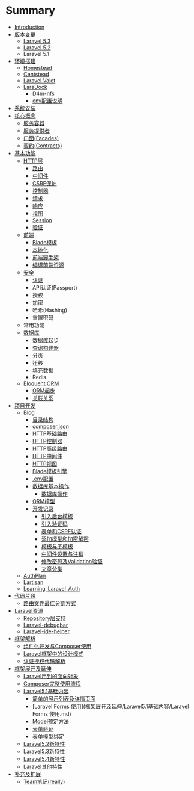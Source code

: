 # Summary

* [Introduction](README.md)
* [版本变更](版本变更.md)
  * [Laravel 5.3](laravel-53.md)
  * [Laravel 5.2](laravel.md)
  * Laravel 5.1
* [环境搭建](chapter1.md)
  * [Homestead](homestead.md)
  * [Centstead](centstead.md)
  * [Laravel Valet](laravel-valet.md)
  * [LaraDock](laradock.md)
    * [D4m-nfs](laradock/d4m-nfs.md)
    * [env配置说明](laradock/envpei-zhi-shuo-ming.md)
* [系统安装](安装.md)
* [核心概念](核心概念.md)
  * [服务容器](服务容器.md)
  * [服务提供者](服务提供者.md)
  * [门面\(Facades\)](门面facades.md)
  * [契约\(Contracts\)](契约contracts.md)
* [基本功能](基本功能.md)
  * [HTTP层](http层.md)
    * [路由](路由.md)
    * [中间件](中间件.md)
    * [CSRF保护](csrf保护.md)
    * [控制器](控制器.md)
    * [请求](请求.md)
    * [响应](xiang-ying.md)
    * [视图](shi-tu.md)
    * [Session](session.md)
    * [验证](验证.md)
  * [前端](视图模板.md)
    * [Blade模板](视图.md)
    * [本地化](blade模板.md)
    * [前端脚手架](本地化.md)
    * [编译前端资源](bian-yi-qian-duan-zi-yuan.md)
  * [安全](an-quan.md)
    * [认证](an-quan/ren-zheng.md)
    * API认证\(Passport\)
    * 授权
    * 加密
    * 哈希\(Hashing\)
    * 重置密码
  * 常用功能
  * [数据库](数据库.md)
    * [数据库起步](数据库起步.md)
    * [查询构建器](查询构建器.md)
    * [分页](分页.md)
    * 迁移
    * 填充数据
    * Redis
  * [Eloquent ORM](eloquent-orm.md)
    * [ORM起步](起步.md)
    * [关联关系](关联关系.md)
* [项目开发](项目开发.md)
  * [Blog](blog.md)
    * [目录结构](目录结构.md)
    * [composer.json](composerjson.md)
    * [HTTP基础路由](http基础路由.md)
    * [HTTP控制器](http控制器.md)
    * [HTTP高级路由](http高级路由.md)
    * [HTTP中间件](http中间件.md)
    * [HTTP视图](http视图.md)
    * [Blade模板引擎](blade模板引擎.md)
    * [.env配置](env配置.md)
    * [数据库基本操作](数据库基本操作.md)
      * [数据库操作](数据库操作.md)
    * [ORM模型](orm模型.md)
    * [开发记录](开发记录.md)
      * [引入后台模板](引入后台模板.md)
      * [引入验证码](引入验证码.md)
      * [表单和CSRF认证](表单和csrf认证.md)
      * [添加模型和加密解密](添加模型和加密解密.md)
      * [模板与子模板](模板与子模板.md)
      * [中间件设置与注销](中间件设置与注销.md)
      * [修改密码及Validation验证](修改密码及validation验证.md)
      * [文章分类](创建分类表.md)
  * [AuthPlan](authplan.md)
  * [Lartisan](lartisan.md)
  * [Learning\_Laravel\_Auth](learninglaravel-auth.md)
* [代码片段](代码片段.md)
  * [路由文件最佳分割方式](路由文件最佳分割方式.md)
* [Laravel资源](laravel资源记录.md)
  * [Repository层支持](repository层支持.md)
  * [Laravel-debugbar](laravel-debugbar.md)
  * [Laravel-ide-helper](laravel-ide-helper.md)
* [框架解析](框架解析.md)
  * [组件化开发与Composer使用](框架解析/组件化开发与Composer使用.md)
  * [Laravel框架中的设计模式](框架解析/laravelkuang-jia-zhong-de-she-ji-mo-shi.md)
  * [认证授权代码解析](框架解析/ren-zheng-shou-quan-dai-ma-jie-xi.md)
* [框架展开及延伸](框架展开及延伸.md)
  * [Laravel用到的面向对象](框架展开及延伸/Laravel用到的面向对象.md)
  * [Composer完整使用流程](框架展开及延伸/Composer完整使用流程.md)
  * [Laravel5.1基础内容](框架展开及延伸/Laravel5.1基础内容.md)
    * [简单的展示列表及详情页面](框架展开及延伸/Laravel5.1基础内容/简单的展示列表及详情页面.md)
    * [Laravel Forms 使用](框架展开及延伸/Laravel5.1基础内容/Laravel Forms 使用.md)
    * [Model预定方法](框架展开及延伸/Laravel5.1基础内容/Model预定方法.md)
    * [表单验证](框架展开及延伸/Laravel5.1基础内容/表单验证.md)
    * [表单模型绑定](框架展开及延伸/Laravel5.1基础内容/表单模型绑定.md)
  * [Laravel5.2新特性](框架展开及延伸/Laravel5.2新特性.md)
  * [Laravel5.3新特性](框架展开及延伸/Laravel5.3新特性.md)
  * [Laravel5.4新特性](框架展开及延伸/Laravel5.4新特性.md)
  * [Laravel其他特性](框架展开及延伸/Laravel其他特性.md)
* [补充及扩展](bu-chong-ji-kuo-zhan.md)
  * [Team笔记\(really\)](laravel_sharing.md)

